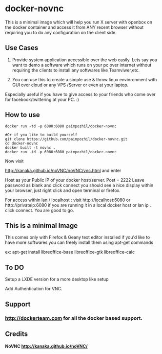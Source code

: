 docker-novnc
============

This is a minimal image which will help you run X server with openbox on the docker container and access it from ANY recent browser without requiring you to do any configuration on the client side.


## Use Cases

1. Provide system application accessible over the web easily. Lets say you want to demo a software which runs on your pc over internet without requiring the clients to install any softwares like Teamviwer,etc.

2. You can use this to create a simple use & throw linux envinronment with GUI over cloud or any VPS /Server or even at your laptop. 

Especially useful if you have to give access to your friends who come over for facebook/twittering at your PC. :)

## How to use
```
docker run -td -p 6080:6080 paimpozhil/docker-novnc

#Or if you like to build yourself
git clone https://github.com/paimpozhil/docker-novnc.git 
cd docker-novnc
docker built -t novnc .
docker run -td -p 6080:6080 paimpozhil/docker-novnc
```

Now visit 

http://kanaka.github.io/noVNC/noVNC/vnc.html 
and enter

Host as your Public IP of your docker host/server.
Post = 2222
Leave password as blank and click connect you should see a nice display within your browser, just right click and open terminal or firefox.

For access within lan / localhost : visit http://localhost:6080 or http://privateip:6080
if you are running it in a local docker host or lan ip . click connect. You are good to go.


## This is a minimal Image

This comes only with Firefox & Geany text editor installed if you'd like to have more softwares you can freely install them using
apt-get commands

ex: apt-get install libreoffice-base libreoffice-gtk libreoffice-calc

## To DO

Setup a LXDE version for a more desktop like setup

Add Authentication for VNC.

## Support

### http://dockerteam.com for all the docker based support.


## Credits

#### NoVNC http://kanaka.github.io/noVNC/
